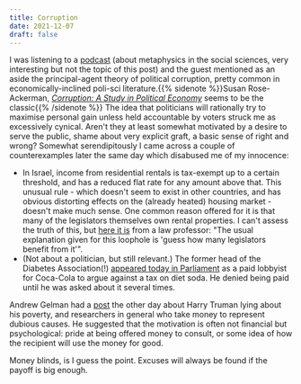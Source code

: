 ```yaml
---
title: Corruption
date: 2021-12-07
draft: false
---
```


I was listening to a [podcast](https://newbooksnetwork.com/epstein) (about metaphysics in the social sciences, very interesting but not the topic of this post) and the guest mentioned as an aside the principal-agent theory of political corruption, pretty common in economically-inclined poli-sci literature.{{% sidenote %}}Susan Rose-Ackerman, _[Corruption: A Study in Political Economy](https://www.sciencedirect.com/book/9780125963503/corruption)_ seems to be the classic{{% /sidenote %}} The idea that politicians will rationally try to maximise personal gain unless held accountable by voters struck me as excessively cynical. Aren't they at least somewhat motivated by a desire to serve the public, shame about very explicit graft, a basic sense of right and wrong? Somewhat serendipitously I came across a couple of counterexamples later the same day which disabused me of my innocence:

* In Israel, income from residential rentals is tax-exempt up to a certain threshold, and has a reduced flat rate for any amount above that. This unusual rule - which doesn't seem to exist in other countries, and has obvious distorting effects on the (already heated) housing market - doesn't make much sense. One common reason offered for it is that many of the legislators themselves own rental properties. I can't assess the truth of this, but [here it is](https://www.globes.co.il/news/article.aspx?did=1000967993) from a law professor: "The usual explanation given for this loophole is 'guess how many legislators benefit from it'".
* (Not about a politician, but still relevant.) The former head of the Diabetes Association(!) [appeared today in Parliament](https://twitter.com/RonnyLinder/status/1468157746994417671) as a paid lobbyist for Coca-Cola to argue against a tax on diet soda. He denied being paid until he was asked about it several times.

Andrew Gelman had a [post](https://statmodeling.stat.columbia.edu/2021/12/03/46112/) the other day about Harry Truman lying about his poverty, and researchers in general who take money to represent dubious causes. He suggested that the motivation is often not financial but psychological: pride at being offered money to consult, or some idea of how the recipient will use the money for good.

Money blinds, is I guess the point. Excuses will always be found if the payoff is big enough.
